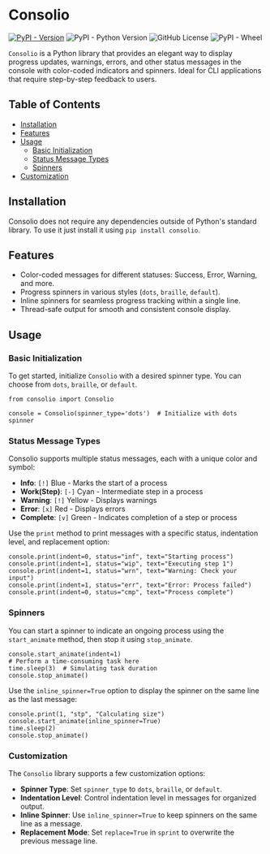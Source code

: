 # Consolio

[![PyPI - Version](https://img.shields.io/pypi/v/consolio?style=for-the-badge)](https://pypi.org/project/consolio)
![PyPI - Python Version](https://img.shields.io/pypi/pyversions/consolio?style=for-the-badge)
![GitHub License](https://img.shields.io/github/license/devcoons/consolio?style=for-the-badge)
![PyPI - Wheel](https://img.shields.io/pypi/wheel/consolio?style=for-the-badge&color=%23F0F)

`Consolio` is a Python library that provides an elegant way to display progress updates, warnings, errors, and other status messages in the console with color-coded indicators and spinners. Ideal for CLI applications that require step-by-step feedback to users.

## Table of Contents

- [Installation](#installation)
- [Features](#features)
- [Usage](#usage)
  - [Basic Initialization](#basic-initialization)
  - [Status Message Types](#status-message-types)
  - [Spinners](#spinners)
- [Customization](#customization)

## Installation

Consolio does not require any dependencies outside of Python's standard library. To use it just install it using `pip install consolio`.

## Features

- Color-coded messages for different statuses: Success, Error, Warning, and more.
- Progress spinners in various styles (`dots`, `braille`, `default`).
- Inline spinners for seamless progress tracking within a single line.
- Thread-safe output for smooth and consistent console display.

## Usage

### Basic Initialization

To get started, initialize `Consolio` with a desired spinner type. You can choose from `dots`, `braille`, or `default`.

```
from consolio import Consolio

console = Consolio(spinner_type='dots')  # Initialize with dots spinner
```

### Status Message Types

Consolio supports multiple status messages, each with a unique color and symbol:

- **Info**: `[!]` Blue - Marks the start of a process
- **Work(Step)**: `[-]` Cyan - Intermediate step in a process
- **Warning**: `[!]` Yellow - Displays warnings
- **Error**: `[x]` Red - Displays errors
- **Complete**: `[v]` Green - Indicates completion of a step or process

Use the `print` method to print messages with a specific status, indentation level, and replacement option:

```
console.print(indent=0, status="inf", text="Starting process")
console.print(indent=1, status="wip", text="Executing step 1")
console.print(indent=1, status="wrn", text="Warning: Check your input")
console.print(indent=1, status="err", text="Error: Process failed")
console.print(indent=0, status="cmp", text="Process complete")
```

### Spinners

You can start a spinner to indicate an ongoing process using the `start_animate` method, then stop it using `stop_animate`.

```
console.start_animate(indent=1)
# Perform a time-consuming task here
time.sleep(3)  # Simulating task duration
console.stop_animate()
```

Use the `inline_spinner=True` option to display the spinner on the same line as the last message:

```
console.print(1, "stp", "Calculating size")
console.start_animate(inline_spinner=True)
time.sleep(2)
console.stop_animate()
```
### Customization

The `Consolio` library supports a few customization options:

- **Spinner Type**: Set `spinner_type` to `dots`, `braille`, or `default`.
- **Indentation Level**: Control indentation level in messages for organized output.
- **Inline Spinner**: Use `inline_spinner=True` to keep spinners on the same line as a message.
- **Replacement Mode**: Set `replace=True` in `sprint` to overwrite the previous message line.


